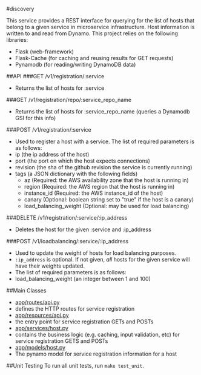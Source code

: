 #discovery

This service provides a REST interface for querying for the list of hosts that belong to a given service in microservice infrastructure.
Host information is written to and read from Dynamo. This project relies on the following libraries:
* Flask (web-framework)
* Flask-Cache (for caching and reusing results for GET requests)
* Pynamodb (for reading/writing DynamoDB data)

##API
###GET /v1/registration/:service
- Returns the list of hosts for :service

###GET /v1/registration/repo/:service_repo_name
- Returns the list of hosts for :service_repo_name (queries a Dynamodb GSI for this info)

###POST /v1/registration/:service
- Used to register a host with a service. The list of required parameters is as follows:
 - ip (the ip address of the host)
 - port (the port on which the host expects connections)
 - revision (the sha of the github revision the service is currently running)
 - tags (a JSON dictionary with the following fields)
   - az (Required: the AWS availability zone that the host is running in)
    - region (Required: the AWS region that the host is running in)
    - instance_id (Required: the AWS instance_id of the host)
    - canary (Optional: boolean string set to  "true" if the host is a canary)
    - load_balancing_weight (Optional: may be used for load balancing)

###DELETE /v1/registration/:service/:ip_address
- Deletes the host for the given :service and :ip_address

###POST /v1/loadbalancing/:service/:ip_address
- Used to update the weight of hosts for load balancing purposes.
- `:ip_address` is optional. If not given, _all_ hosts for the given service will have their weights updated.
- The list of required parameters is as follows:
 - load_balancing_weight (an integer between 1 and 100)

##Main Classes
- [app/routes/api.py](https://github.com/lyft/discovery/blob/master/app/routes/api.py)
 - defines the HTTP routes for service registration
- [app/resources/api.py](https://github.com/lyft/discovery/blob/master/app/resources/api.py)
 - the entry point for service registration GETs and POSTs
- [app/services/host.py](https://github.com/lyft/discovery/blob/master/app/services/host.py)
 - contains the business logic (e.g. caching, input validation, etc) for service registration GETS and POSTs
- [app/models/host.py](https://github.com/lyft/discovery/blob/master/app/models/host.py)
 - The pynamo model for service registration information for a host

##Unit Testing
To run all unit tests, run `make test_unit`.
